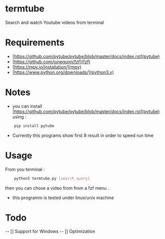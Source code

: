 # termtube
Search and watch Youtube videos from terminal
# Requirements
- [https://github.com/pytube/pytube/blob/master/docs/index.rst](pytube)
- [https://github.com/junegunn/fzf](fzf)
- [https://mpv.io/installation/](mpv)
- [https://www.python.org/downloads/](python3.x)
# Notes
- you can install [https://github.com/pytube/pytube/blob/master/docs/index.rst](pytube) using :
```bash
    pip install pytube
```
- Currently this programs show first 8 result in order to speed run time
# Usage
From you terminal :
```bash
    python3 termtube.py [search_query]
```
then you can chose a video from from a fzf menu .
- this programm is tested under linux/unix machine
# Todo
-- [] Support for Windows
-- [] Optimization
